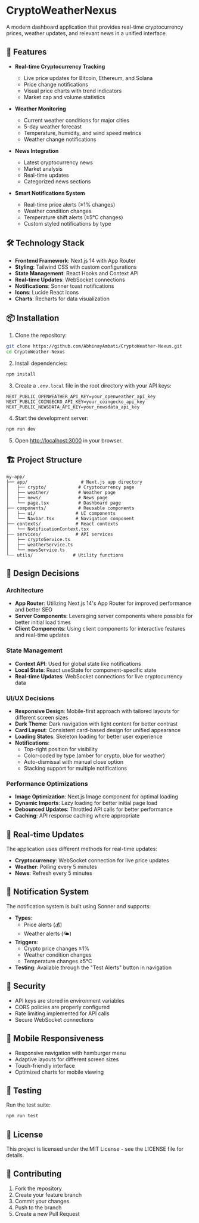 # CryptoWeatherNexus

A modern dashboard application that provides real-time cryptocurrency prices, weather updates, and relevant news in a unified interface.

## 🚀 Features

- **Real-time Cryptocurrency Tracking**
  - Live price updates for Bitcoin, Ethereum, and Solana
  - Price change notifications
  - Visual price charts with trend indicators
  - Market cap and volume statistics

- **Weather Monitoring**
  - Current weather conditions for major cities
  - 5-day weather forecast
  - Temperature, humidity, and wind speed metrics
  - Weather change notifications

- **News Integration**
  - Latest cryptocurrency news
  - Market analysis
  - Real-time updates
  - Categorized news sections

- **Smart Notifications System**
  - Real-time price alerts (≥1% changes)
  - Weather condition changes
  - Temperature shift alerts (≥5°C changes)
  - Custom styled notifications by type

## 🛠️ Technology Stack

- **Frontend Framework**: Next.js 14 with App Router
- **Styling**: Tailwind CSS with custom configurations
- **State Management**: React Hooks and Context API
- **Real-time Updates**: WebSocket connections
- **Notifications**: Sonner toast notifications
- **Icons**: Lucide React icons
- **Charts**: Recharts for data visualization

## 📦 Installation

1. Clone the repository:
```bash
git clone https://github.com/AbhinayAmbati/CryptoWeather-Nexus.git
cd CryptoWeather-Nexus
```

2. Install dependencies:
```bash
npm install
```

3. Create a `.env.local` file in the root directory with your API keys:
```env
NEXT_PUBLIC_OPENWEATHER_API_KEY=your_openweather_api_key
NEXT_PUBLIC_COINGECKO_API_KEY=your_coingecko_api_key
NEXT_PUBLIC_NEWSDATA_API_KEY=your_newsdata_api_key
```

4. Start the development server:
```bash
npm run dev
```

5. Open [http://localhost:3000](http://localhost:3000) in your browser.

## 🏗️ Project Structure

```
my-app/
├── app/                    # Next.js app directory
│   ├── crypto/            # Cryptocurrency page
│   ├── weather/           # Weather page
│   ├── news/              # News page
│   └── page.tsx           # Dashboard page
├── components/            # Reusable components
│   ├── ui/               # UI components
│   └── Navbar.tsx        # Navigation component
├── contexts/             # React contexts
│   └── NotificationContext.tsx
├── services/             # API services
│   ├── cryptoService.ts
│   ├── weatherService.ts
│   └── newsService.ts
└── utils/               # Utility functions
```

## 🎨 Design Decisions

### Architecture
- **App Router**: Utilizing Next.js 14's App Router for improved performance and better SEO
- **Server Components**: Leveraging server components where possible for better initial load times
- **Client Components**: Using client components for interactive features and real-time updates

### State Management
- **Context API**: Used for global state like notifications
- **Local State**: React useState for component-specific state
- **Real-time Updates**: WebSocket connections for live cryptocurrency data

### UI/UX Decisions
- **Responsive Design**: Mobile-first approach with tailored layouts for different screen sizes
- **Dark Theme**: Dark navigation with light content for better contrast
- **Card Layout**: Consistent card-based design for unified appearance
- **Loading States**: Skeleton loading for better user experience
- **Notifications**: 
  - Top-right position for visibility
  - Color-coded by type (amber for crypto, blue for weather)
  - Auto-dismissal with manual close option
  - Stacking support for multiple notifications

### Performance Optimizations
- **Image Optimization**: Next.js Image component for optimal loading
- **Dynamic Imports**: Lazy loading for better initial page load
- **Debounced Updates**: Throttled API calls for better performance
- **Caching**: API response caching where appropriate

## 🔄 Real-time Updates

The application uses different methods for real-time updates:
- **Cryptocurrency**: WebSocket connection for live price updates
- **Weather**: Polling every 5 minutes
- **News**: Refresh every 5 minutes

## 🚨 Notification System

The notification system is built using Sonner and supports:
- **Types**: 
  - Price alerts (💰)
  - Weather alerts (🌤️)
- **Triggers**:
  - Crypto price changes ≥1%
  - Weather condition changes
  - Temperature changes ≥5°C
- **Testing**: Available through the "Test Alerts" button in navigation

## 🔐 Security

- API keys are stored in environment variables
- CORS policies are properly configured
- Rate limiting implemented for API calls
- Secure WebSocket connections

## 📱 Mobile Responsiveness

- Responsive navigation with hamburger menu
- Adaptive layouts for different screen sizes
- Touch-friendly interface
- Optimized charts for mobile viewing

## 🧪 Testing

Run the test suite:
```bash
npm run test
```

## 📄 License

This project is licensed under the MIT License - see the LICENSE file for details.

## 🤝 Contributing

1. Fork the repository
2. Create your feature branch
3. Commit your changes
4. Push to the branch
5. Create a new Pull Request 
